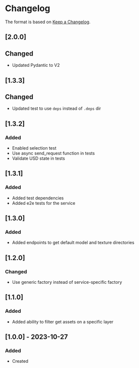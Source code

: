 # Changelog
The format is based on [Keep a Changelog](https://keepachangelog.com/en/1.0.0/).

## [2.0.0]
## Changed
- Updated Pydantic to V2

## [1.3.3]
## Changed
- Updated test to use `deps` instead of `.deps` dir

## [1.3.2]
### Added
- Enabled selection test
- Use async send_request function in tests
- Validate USD state in tests

## [1.3.1]
### Added
- Added test dependencies
- Added e2e tests for the service

## [1.3.0]
### Added
- Added endpoints to get default model and texture directories

## [1.2.0]
### Changed
- Use generic factory instead of service-specific factory

## [1.1.0]
### Added
- Added ability to filter get assets on a specific layer

## [1.0.0] - 2023-10-27
### Added
- Created
